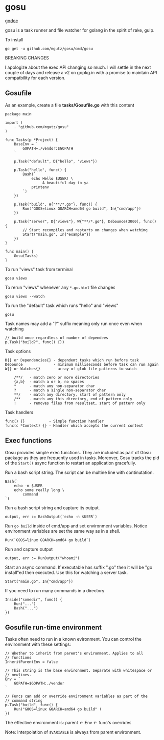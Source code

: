 # gosu

[godoc](https://godoc.org/github.com/mgutz/gosu)

gosu is a task runner and file watcher for golang in the spirit of
rake, gulp.

To install

    go get -u github.com/mgutz/gosu/cmd/gosu


BREAKING CHANGES

I apologize about the exec API changing so much. I will settle in the next
couple of days and release a v2 on gopkg.in with a promise to maintain
API compatbility for each version.

## Gosufile

As an example, create a file **tasks/Gosufile.go** with this content

    package main

    import (
        . "github.com/mgutz/gosu"
    )

    func Tasks(p *Project) {
        BaseEnv = `
            GOPATH=./vendor:$GOPATH
        `

        p.Task("default", D{"hello", "views"})

        p.Task("hello", func() {
            Bash(`
                echo Hello $USER! \
                     A beautiful day to ya
                printenv
            `)
        })

        p.Task("build", W{"**/*.go"}, func() {
            Run("GOOS=linux GOARCH=amd64 go build", In{"cmd/app"})
        })

        p.Task("server", D{"views"}, W{"**/*.go"}, Debounce(3000), func() {
            // Start recompiles and restarts on changes when watching
            Start("main.go", In{"example"})
        })
    }

    func main() {
        Gosu(Tasks)
    }

To run "views" task from terminal

    gosu views

To rerun "views" whenever any `*.go.html` file changes

    gosu views --watch

To run the "default" task which runs "hello" and "views"

    gosu

Task names may add a "?" suffix meaning only run once even when watching

    // build once regardless of number of dependees
    p.Task("build?", func() {})

Task options

    D{} or Dependencies{} - dependent tasks which run before task
    Debounce              - minimum milliseconds before task can run again
    W{} or Watches{}      - array of glob file patterns to watch

        /**/   - match zero or more directories
        {a,b}  - match a or b, no spaces
        *      - match any non-separator char
        ?      - match a single non-separator char
        **/    - match any directory, start of pattern only
        /**    - match any this directory, end of pattern only
        !      - removes files from resultset, start of pattern only

Task handlers

    func() {}           - Simple function handler
    func(c *Context) {} - Handler which accepts the current context

## Exec functions

Gosu provides simple exec functions. They are included as part of Gosu package as they
are frequently used in tasks. Moreover, Gosu tracks the pid of the `Start()` async function
to restart an application gracefully.

Run a bash script string. The script can be multine line with continutation.

    Bash(`
        echo -n $USER
        echo some really long \
            command
    `)

Run a bash script string and capture its output.

    output, err := BashOutput(`echo -n $USER`)

Run `go build` inside of cmd/app and set environment variables. Notice
environment variables are set the same way as in a shell.

    Run(`GOOS=linux GOARCH=amd64 go build`)

Run and capture output

    output, err := RunOutput("whoami")

Start an async command. If executable has suffix ".go" then it will be "go install"ed then executed.
Use this for watching a server task.

    Start("main.go", In{"cmd/app"})

If you need to run many commands in a directory

    Inside("somedir", func() {
        Run("...")
        Bash("...")
    })

## Gosufile run-time environment

Tasks often need to run in a known evironment. You can control
the environment with these settings:

    // Whether to inherit from parent's environment. Applies to all
    // functions
    InheritParentEnv = false

    // This string is the base environment. Separate with whitespace or
    // newlines.
    Env = `
        GOPATH=$GOPATH:./vendor
    `

    // Funcs can add or override environment variables as part of the
    // command string
    p.Task("build", func() {
        Run("GOOS=linux GOARCH=amd64 go build" )
    })

The effective environment is: parent <- Env <- func's overrides

Note: Interpolation of `$VARIABLE` is always from parent environment.

